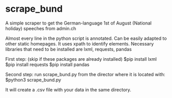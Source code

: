 # scrape_bund
A simple scraper to get the German-language 1st of August (National holiday) speeches from admin.ch

Almost every line in the python script is annotated. Can be easily adapted to other static homepages.
It uses xpath to identify elements.
Necessary libraries that need to be installed are lxml, requests, pandas

First step: (skip if these packages are already installed)
$pip install lxml
$pip install requests
$pip install pandas

Second step:
run scrape_bund.py from the director where it is located with:
$python3 scrape_bund.py

It will create a .csv file with your data in the same directory.

